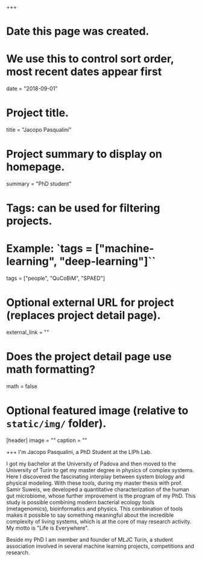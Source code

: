 +++
# Date this page was created.
# We use this to control sort order, most recent dates appear first
date = "2018-09-01"

# Project title.
title = "Jacopo Pasqualini"

# Project summary to display on homepage.
summary = "PhD student"

# Tags: can be used for filtering projects.
# Example: `tags = ["machine-learning", "deep-learning"]``
tags = ["people", "QuCoBiM", "SPAED"]

# Optional external URL for project (replaces project detail page).
external_link = ""

# Does the project detail page use math formatting?
math = false

# Optional featured image (relative to `static/img/` folder).
[header]
image = ""
caption = ""

+++
I'm Jacopo Pasqualini, a PhD Student at the LIPh Lab.

I got my bachelor at the University of Padova and then moved to the University of Turin to get my master degree in physics of complex systems. Here I discovered the fascinating interplay between system biology and physical modeling. With these tools, during my master thesis with prof. Samir Suweis, we developed a quantitative characterization of the human gut microbiome, whose further improvement is the program of my PhD. This study is possible combining modern bacterial ecology tools (metagenomics), bioinformatics and physics. This combination of tools makes it possible to say something meaningful about the incredible complexity of living systems, which is at the core of may research activity. My motto is "Life is Everywhere".

Beside my PhD I am member and founder of MLJC Turin, a student association involved in several machine learning projects, competitions and research.

